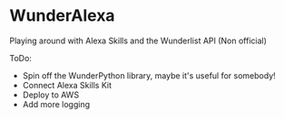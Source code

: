 # WunderAlexa
Playing around with Alexa Skills and the Wunderlist API
(Non official)

ToDo:
- Spin off the WunderPython library, maybe it's useful for somebody!
- Connect Alexa Skills Kit
- Deploy to AWS
- Add more logging


